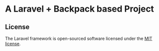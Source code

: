 # A Laravel + Backpack based Project


## License

The Laravel framework is open-sourced software licensed under the [MIT license](http://opensource.org/licenses/MIT).
